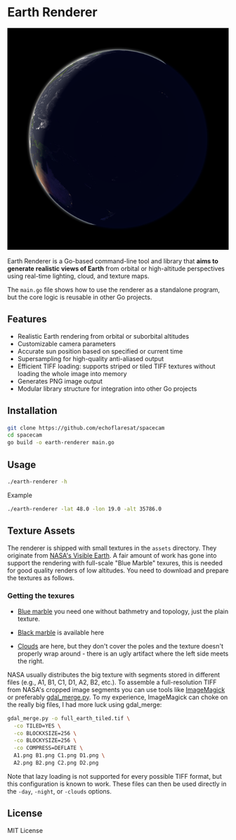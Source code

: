 # Earth Renderer

![earth_view.png](samples/night.png)

Earth Renderer is a Go-based command-line tool and library that **aims to generate realistic views of Earth** from orbital or high-altitude perspectives using real-time lighting, cloud, and texture maps.

The `main.go` file shows how to use the renderer as a standalone program, but the core logic is reusable in other Go projects.

## Features

* Realistic Earth rendering from orbital or suborbital altitudes
* Customizable camera parameters
* Accurate sun position based on specified or current time
* Supersampling for high-quality anti-aliased output
* Efficient TIFF loading: supports striped or tiled TIFF textures without loading the whole image into memory
* Generates PNG image output
* Modular library structure for integration into other Go projects

## Installation

```bash
git clone https://github.com/echoflaresat/spacecam
cd spacecam
go build -o earth-renderer main.go
```

## Usage

```bash
./earth-renderer -h
```

Example

```bash
./earth-renderer -lat 48.0 -lon 19.0 -alt 35786.0 
```


## Texture Assets

The renderer is shipped with small textures in the `assets` directory. They originate from [NASA's Visible Earth](https://visibleearth.nasa.gov/). A fair amount of work has gone into support the rendering with full-scale "Blue Marble" texures, this is needed for good quality renders of low altitudes. You need to download and prepare the
textures as follows.

### Getting the texures

- [Blue marble](https://visibleearth.nasa.gov/collection/1484/blue-marble?page=3)
you need one without bathmetry and topology, just the plain texture.

- [Black marble](https://www.visibleearth.nasa.gov/images/144898/earth-at-night-black-marble-2016-color-maps) is available here

- [Clouds](https://visibleearth.nasa.gov/images/57747/blue-marble-clouds) are here, but they don't cover the poles and the texture doesn't properly wrap around - there is an ugly artifact where the left side meets the right.

NASA usually distributes the big texture with segments stored in different files (e.g., A1, B1, C1, D1, A2, B2, etc.). To assemble a full-resolution TIFF from NASA's cropped image segments you can use tools like [ImageMagick](https://imagemagick.org/) or preferably [gdal\_merge.py](https://gdal.org/). To my experience, ImageMagick can choke on the really big files, I had more luck using gdal_merge:

```bash
gdal_merge.py -o full_earth_tiled.tif \
  -co TILED=YES \
  -co BLOCKXSIZE=256 \
  -co BLOCKYSIZE=256 \
  -co COMPRESS=DEFLATE \
  A1.png B1.png C1.png D1.png \
  A2.png B2.png C2.png D2.png
```

Note that lazy loading is not supported for every possible TIFF format, but this configuration is known to work. These files can then be used directly in the `-day`, `-night`, or `-clouds` options. 

## License

MIT License
